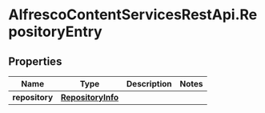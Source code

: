 # AlfrescoContentServicesRestApi.RepositoryEntry

## Properties
Name | Type | Description | Notes
------------ | ------------- | ------------- | -------------
**repository** | [**RepositoryInfo**](RepositoryInfo.md) |  | 


